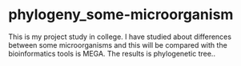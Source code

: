 # phylogeny_some-microorganism
This is my project study in college. I have studied about differences between some microorganisms and this will be compared with the bioinformatics tools is MEGA. The results is phylogenetic tree..
